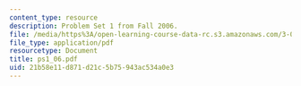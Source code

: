 ```yaml
---
content_type: resource
description: Problem Set 1 from Fall 2006.
file: /media/https%3A/open-learning-course-data-rc.s3.amazonaws.com/3-032-mechanical-behavior-of-materials-fall-2007/21b58e11d871d21c5b75943ac534a0e3_ps1_06.pdf
file_type: application/pdf
resourcetype: Document
title: ps1_06.pdf
uid: 21b58e11-d871-d21c-5b75-943ac534a0e3
---
```

